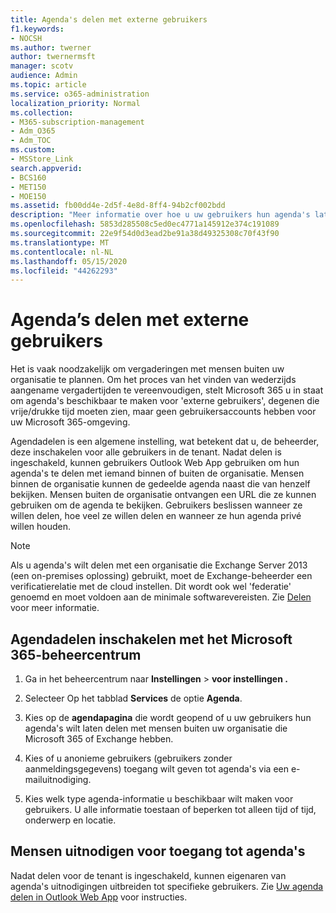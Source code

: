 ```yaml
---
title: Agenda's delen met externe gebruikers
f1.keywords:
- NOCSH
ms.author: twerner
author: twernermsft
manager: scotv
audience: Admin
ms.topic: article
ms.service: o365-administration
localization_priority: Normal
ms.collection:
- M365-subscription-management
- Adm_O365
- Adm_TOC
ms.custom:
- MSStore_Link
search.appverid:
- BCS160
- MET150
- MOE150
ms.assetid: fb00dd4e-2d5f-4e8d-8ff4-94b2cf002bdd
description: "Meer informatie over hoe u uw gebruikers hun agenda's laten delen met externe gebruikers voor vergaderingen en afspraken. "
ms.openlocfilehash: 5853d285508c5ed0ec4771a145912e374c191089
ms.sourcegitcommit: 22e9f54d0d3ead2be91a38d49325308c70f43f90
ms.translationtype: MT
ms.contentlocale: nl-NL
ms.lasthandoff: 05/15/2020
ms.locfileid: "44262293"
---
```

# <a name="share-calendars-with-external-users"></a>Agenda’s delen met externe gebruikers

Het is vaak noodzakelijk om vergaderingen met mensen buiten uw organisatie te plannen. Om het proces van het vinden van wederzijds aangename vergadertijden te vereenvoudigen, stelt Microsoft 365 u in staat om agenda's beschikbaar te maken voor 'externe gebruikers', degenen die vrije/drukke tijd moeten zien, maar geen gebruikersaccounts hebben voor uw Microsoft 365-omgeving.
  
Agendadelen is een algemene instelling, wat betekent dat u, de beheerder, deze inschakelen voor alle gebruikers in de tenant. Nadat delen is ingeschakeld, kunnen gebruikers Outlook Web App gebruiken om hun agenda's te delen met iemand binnen of buiten de organisatie. Mensen binnen de organisatie kunnen de gedeelde agenda naast die van henzelf bekijken. Mensen buiten de organisatie ontvangen een URL die ze kunnen gebruiken om de agenda te bekijken. Gebruikers beslissen wanneer ze willen delen, hoe veel ze willen delen en wanneer ze hun agenda privé willen houden.
  
> [!NOTE]
> Als u agenda's wilt delen met een organisatie die Exchange Server 2013 (een on-premises oplossing) gebruikt, moet de Exchange-beheerder een verificatierelatie met de cloud instellen. Dit wordt ook wel 'federatie' genoemd en moet voldoen aan de minimale softwarevereisten. Zie [Delen](https://technet.microsoft.com/library/dd638083%28v=exchg.150%29.aspx) voor meer informatie. 
  
## <a name="enable-calendar-sharing-using-the-microsoft-365-admin-center"></a>Agendadelen inschakelen met het Microsoft 365-beheercentrum

1. Ga in het beheercentrum naar **Instellingen** \> **voor instellingen .** 
    
2. Selecteer Op het tabblad **Services** de optie **Agenda**.
  
3. Kies op de **agendapagina** die wordt geopend of u uw gebruikers hun agenda's wilt laten delen met mensen buiten uw organisatie die Microsoft 365 of Exchange hebben.
    
4. Kies of u anonieme gebruikers (gebruikers zonder aanmeldingsgegevens) toegang wilt geven tot agenda's via een e-mailuitnodiging.

5. Kies welk type agenda-informatie u beschikbaar wilt maken voor gebruikers. U alle informatie toestaan of beperken tot alleen tijd of tijd, onderwerp en locatie.

    
## <a name="invite-people-to-access-calendars"></a>Mensen uitnodigen voor toegang tot agenda's

Nadat delen voor de tenant is ingeschakeld, kunnen eigenaren van agenda's uitnodigingen uitbreiden tot specifieke gebruikers. Zie [Uw agenda delen in Outlook Web App](https://support.office.com/article/7ecef8ae-139c-40d9-bae2-a23977ee58d5.aspx) voor instructies. 
  
